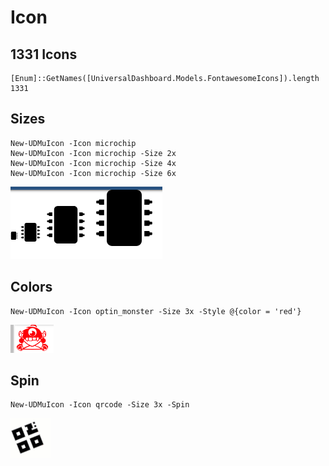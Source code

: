 # Icon

## 1331 Icons

```text
[Enum]::GetNames([UniversalDashboard.Models.FontawesomeIcons]).length
1331
```

## Sizes

```text
New-UDMuIcon -Icon microchip
New-UDMuIcon -Icon microchip -Size 2x
New-UDMuIcon -Icon microchip -Size 4x
New-UDMuIcon -Icon microchip -Size 6x
```

![Multiple Sizes of Icons](../../.gitbook/assets/image%20%2844%29.png)

## Colors

```text
New-UDMuIcon -Icon optin_monster -Size 3x -Style @{color = 'red'}
```

![Colored Icon](../../.gitbook/assets/image%20%2815%29.png)

## Spin

```text
New-UDMuIcon -Icon qrcode -Size 3x -Spin
```

![Spinning Icon](../../.gitbook/assets/iconspin.gif)



